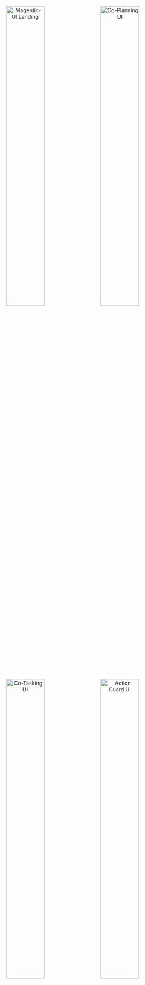 <p align="center">
  <img src="![Image](https://github.com/user-attachments/assets/83bb18bb-bb10-46a3-92c8-a143e8187b0b)" alt="Magentic-UI Landing" width="45%" style="margin:10px;">
  <img src="![Image](https://github.com/user-attachments/assets/83bb18bb-bb10-46a3-92c8-a143e8187b0b)" alt="Co-Planning UI" width="45%" style="margin:10px;">
  <img src="![Image](https://github.com/user-attachments/assets/83bb18bb-bb10-46a3-92c8-a143e8187b0b)" alt="Co-Tasking UI" width="45%" style="margin:10px;">
  <img src="![Image](https://github.com/user-attachments/assets/83bb18bb-bb10-46a3-92c8-a143e8187b0b)" alt="Action Guard UI" width="45%" style="margin:10px;">
</p>
